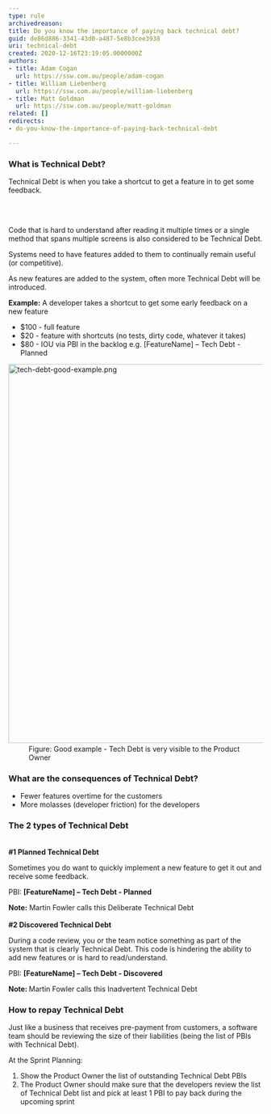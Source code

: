```yaml
---
type: rule
archivedreason: 
title: Do you know the importance of paying back technical debt?
guid: de86d886-3341-43d0-a487-5e8b3cee3938
uri: technical-debt
created: 2020-12-16T23:19:05.0000000Z
authors:
- title: Adam Cogan
  url: https://ssw.com.au/people/adam-cogan
- title: William Liebenberg
  url: https://ssw.com.au/people/william-liebenberg
- title: Matt Goldman
  url: https://ssw.com.au/people/matt-goldman
related: []
redirects:
- do-you-know-the-importance-of-paying-back-technical-debt

---
```



<h3 class="ssw15-rteElement-H3">What is Technical Debt?​<br></h3><p>Technical Debt is when you take a shortcut to get a feature in to get some feedback.<br></p>
<br><excerpt class='endintro'></excerpt><br>
<p>Code that is hard to understand after reading it multiple times or a single method that spans multiple screens is also considered to be Technical Debt.</p><p>Systems need to have features added to them to&#160;continually&#160;remain useful (or competitive).</p><p>As new features are added to the system, often more Technical Debt will be introduced.&#160;<br></p><p> 
   <b>Example&#58;</b> A developer takes a shortcut to get some early feedback on a new feature<br></p><ul><li>$100 - full feature&#160;</li><li>$20 - feature with shortcuts (no tests, dirty code, whatever it takes)</li><li>$80 - IOU via PBI in the backlog e.g. [FeatureName] – Tech Debt - Planned</li></ul><dl class="goodImage"><dt>​​​<img src="/PublishingImages/tech-debt-good-example.png" alt="tech-debt-good-example.png" style="width&#58;750px;" /></dt><dd>Figure&#58; Good example -&#160;Tech Debt is very visible to the Product Owner</dd></dl><h3 class="ssw15-rteElement-H3">What are the consequences of Technical Debt?​​<br></h3><ul><li>Fewer&#160;features overtime for the customers</li><li>More molasses (developer friction) for the developers<br></li></ul><h3 class="ssw15-rteElement-H3">The 2 types of Technical Debt​​<br></h3>
<br>
<b></b><b>#1 Planned Technical Debt</b><div><p class="ssw15-rteElement-P">Sometimes you do want to quickly implement a new feature to get it out and receive some feedback.<br></p><p class="ssw15-rteElement-GreyBox">PBI&#58; <b>[FeatureName] – Tech Debt - Planned</b><br></p><div><b>Note&#58;</b> Martin Fowler calls this Deliberate Technical Debt
<div>
   <br>
   <b>#2 Discovered Technical Debt</b><p class="ssw15-rteElement-P">During a code review, you or the team notice something as part of the system that is clearly Technical Debt. This code is hindering the ability to add new features or is hard to read/understand.</p><p class="ssw15-rteElement-GreyBox">PBI&#58; <b>[FeatureName] – Tech Debt - Discovered</b></p></div><div><b>Note&#58; </b>Martin Fowler calls this Inadvertent Technical Debt<br>
   <h3 class="ssw15-rteElement-H3">How to repay Technical Debt​​<br></h3><p class="ssw15-rteElement-P">Just like a business that receives pre-payment from customers, a software team should be reviewing the size of their liabilities (being the list of PBIs with Technical Debt).&#160;</p><p class="ssw15-rteElement-P">At the Sprint Planning&#58;</p>
            <ol><li>Show the Product Owner the list of outstanding Technical Debt PBIs</li><li>The Product Owner should make sure that the developers review the list of Technical Debt list and pick at least 1 PBI to pay back during the upcoming sprint​</li></ol></div></div></div>


